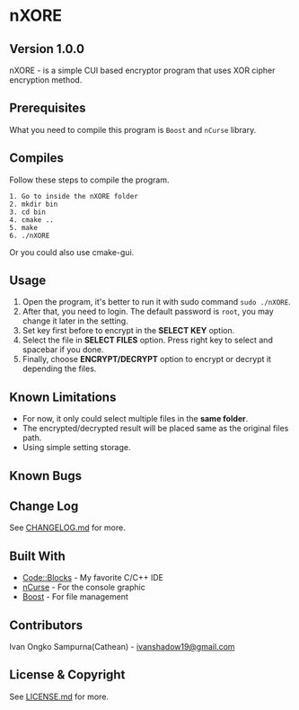 # nXORE

## Version 1.0.0
nXORE - is a simple CUI based encryptor program that uses XOR cipher encryption method.

## Prerequisites
What you need to compile this program is `Boost` and `nCurse` library.

## Compiles
Follow these steps to compile the program.
```
1. Go to inside the nXORE folder
2. mkdir bin
3. cd bin
4. cmake ..
5. make
6. ./nXORE
```
Or you could also use cmake-gui.

## Usage
1. Open the program, it's better to run it with sudo command `sudo ./nXORE`.
2. After that, you need to login. The default password is `root`, you may change it later in the setting.
3. Set key first before to encrypt in the **SELECT KEY** option.
4. Select the file in **SELECT FILES** option. Press right key to select and spacebar if you done.
5. Finally, choose **ENCRYPT/DECRYPT** option to encrypt or decrypt it depending the files.

## Known Limitations
* For now, it only could select multiple files in the **same folder**.
* The encrypted/decrypted result will be placed same as the original files path.
* Using simple setting storage.

## Known Bugs

## Change Log
See [CHANGELOG.md](CHANGELOG.md) for more.

## Built With
* [Code::Blocks](http://www.codeblocks.org/) - My favorite C/C++ IDE
* [nCurse](https://www.gnu.org/software/ncurses/) - For the console graphic
* [Boost](https://www.boost.org/) - For file management

## Contributors
Ivan Ongko Sampurna(Cathean) - ivanshadow19@gmail.com

## License & Copyright
See [LICENSE.md](LICENSE.md) for more.

